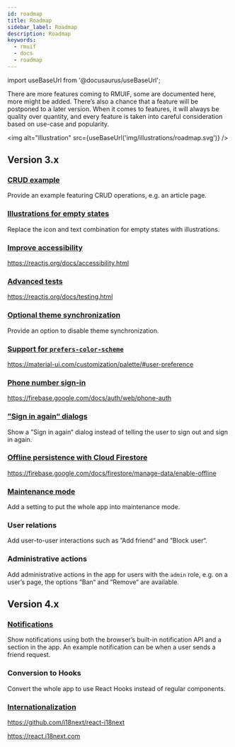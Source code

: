 ```yaml
---
id: roadmap
title: Roadmap
sidebar_label: Roadmap
description: Roadmap
keywords:
  - rmuif
  - docs
  - roadmap
---
```


import useBaseUrl from '@docusaurus/useBaseUrl';

There are more features coming to RMUIF, some are documented here, more might be added. There’s also a chance that a feature will be postponed to a later version. When it comes to features, it will always be quality over quantity, and every feature is taken into careful consideration based on use-case and popularity.

<img alt="Illustration" src={useBaseUrl('img/illustrations/roadmap.svg')} />

## Version 3.x

### [CRUD example](https://github.com/phoqe/rmuif/issues/420)

Provide an example featuring CRUD operations, e.g. an article page.

### [Illustrations for empty states](https://github.com/phoqe/rmuif/issues/462)

Replace the icon and text combination for empty states with illustrations.

### [Improve accessibility](https://github.com/phoqe/rmuif/issues/429)

https://reactjs.org/docs/accessibility.html

### [Advanced tests](https://github.com/phoqe/rmuif/issues/165)

https://reactjs.org/docs/testing.html

### [Optional theme synchronization](https://github.com/phoqe/rmuif/issues/295)

Provide an option to disable theme synchronization.

### [Support for `prefers-color-scheme`](https://github.com/phoqe/rmuif/issues/61)

https://material-ui.com/customization/palette/#user-preference

### [Phone number sign-in](https://github.com/phoqe/rmuif/issues/220)

https://firebase.google.com/docs/auth/web/phone-auth

### [”Sign in again“ dialogs](https://github.com/phoqe/rmuif/issues/209)

Show a ”Sign in again“ dialog instead of telling the user to sign out and sign in again.

### [Offline persistence with Cloud Firestore](https://github.com/phoqe/rmuif/issues/183)

https://firebase.google.com/docs/firestore/manage-data/enable-offline

### [Maintenance mode](https://github.com/phoqe/rmuif/issues/95)

Add a setting to put the whole app into maintenance mode.

### User relations

Add user-to-user interactions such as ”Add friend“ and ”Block user“.

### Administrative actions

Add administrative actions in the app for users with the `admin` role, e.g. on a user’s page, the options ”Ban“ and ”Remove“ are available.

## Version 4.x

### [Notifications](https://github.com/phoqe/rmuif/issues/254)

Show notifications using both the browser’s built-in notification API and a section in the app. An example notification can be when a user sends a friend request.

### Conversion to Hooks

Convert the whole app to use React Hooks instead of regular components.

### [Internationalization](https://github.com/phoqe/rmuif/issues/300)

https://github.com/i18next/react-i18next

https://react.i18next.com

